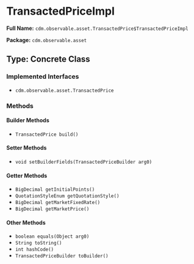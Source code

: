 # TransactedPriceImpl

**Full Name:** `cdm.observable.asset.TransactedPrice$TransactedPriceImpl`

**Package:** `cdm.observable.asset`

## Type: Concrete Class

### Implemented Interfaces

- `cdm.observable.asset.TransactedPrice`

### Methods

#### Builder Methods

- `TransactedPrice build()`

#### Setter Methods

- `void setBuilderFields(TransactedPriceBuilder arg0)`

#### Getter Methods

- `BigDecimal getInitialPoints()`
- `QuotationStyleEnum getQuotationStyle()`
- `BigDecimal getMarketFixedRate()`
- `BigDecimal getMarketPrice()`

#### Other Methods

- `boolean equals(Object arg0)`
- `String toString()`
- `int hashCode()`
- `TransactedPriceBuilder toBuilder()`

